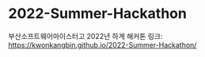 # 2022-Summer-Hackathon
부산소프트웨어마이스터고 
2022년 하계 해커톤 링크: https://kwonkangbin.github.io/2022-Summer-Hackathon/
